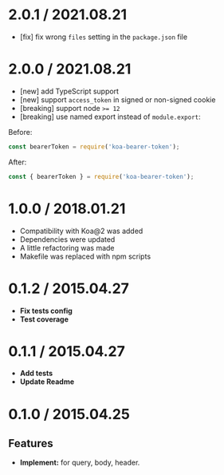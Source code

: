 # 2.0.1 / 2021.08.21

- [fix] fix wrong `files` setting in the `package.json` file

# 2.0.0 / 2021.08.21

- [new] add TypeScript support
- [new] support `access_token` in signed or non-signed cookie
- [breaking] support node `>= 12`
- [breaking] use named export instead of `module.export`:

Before:

```js
const bearerToken = require('koa-bearer-token');
```

After:

```js
const { bearerToken } = require('koa-bearer-token');
```

# 1.0.0 / 2018.01.21

- Compatibility with Koa@2 was added
- Dependencies were updated
- A little refactoring was made
- Makefile was replaced with npm scripts

# 0.1.2 / 2015.04.27

- **Fix tests config**
- **Test coverage**

# 0.1.1 / 2015.04.27

- **Add tests**
- **Update Readme**

# 0.1.0 / 2015.04.25

## Features

- **Implement:** for query, body, header.
